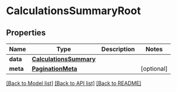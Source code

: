 # CalculationsSummaryRoot


## Properties
Name | Type | Description | Notes
------------ | ------------- | ------------- | -------------
**data** | [**CalculationsSummary**](CalculationsSummary.md) |  | 
**meta** | [**PaginationMeta**](PaginationMeta.md) |  | [optional] 

[[Back to Model list]](../README.md#documentation-for-models) [[Back to API list]](../README.md#documentation-for-api-endpoints) [[Back to README]](../README.md)


